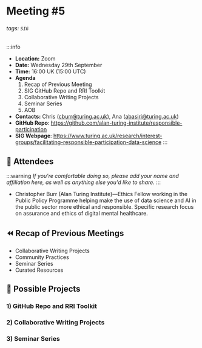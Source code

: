# Meeting #5

###### tags: `SIG`

:::info
- **Location:** Zoom
- **Date:** Wednesday 29th September
- **Time:** 16:00 UK (15:00 UTC)
- **Agenda**
    1. Recap of Previous Meeting
    2. SIG GitHub Repo and RRI Toolkit
    3. Collaborative Writing Projects
    4. Seminar Series
    5. AOB
- **Contacts:** Chris (<cburr@turing.ac.uk>), Ana (<abasiri@turing.ac.uk>)
- **GitHub Repo**: https://github.com/alan-turing-institute/responsible-participation
- **SIG Webpage**: https://www.turing.ac.uk/research/interest-groups/facilitating-responsible-participation-data-science
:::

## :busts_in_silhouette: Attendees

:::warning
*If you're comfortable doing so, please add your name and affiliation here, as well as anything else you'd like to share.*
:::

- Christopher Burr (Alan Turing Institute)—Ethics Fellow working in the Public Policy Programme helping make the use of data science and AI in the public sector more ethical and responsible. Specific research focus on assurance and ethics of digital mental healthcare. 

## :rewind: Recap of Previous Meetings

- Collaborative Writing Projects
- Community Practices
- Seminar Series
- Curated Resources

## :file_folder: Possible Projects

<!--This section is for members to suggest projects that the group could engage with. Please add to the list.-->

### 1) GitHub Repo and RRI Toolkit

### 2) Collaborative Writing Projects

### 3) Seminar Series
